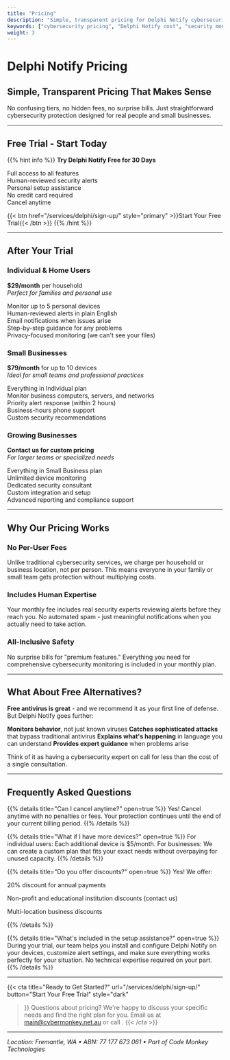 ```yaml
---
title: "Pricing"
description: "Simple, transparent pricing for Delphi Notify cybersecurity monitoring. Free trial available."
keywords: ["cybersecurity pricing", "Delphi Notify cost", "security monitoring price", "small business cybersecurity"]
weight: 3
---
```


# Delphi Notify Pricing

## Simple, Transparent Pricing That Makes Sense

No confusing tiers, no hidden fees, no surprise bills. Just straightforward cybersecurity protection designed for real people and small businesses.

---

## **Free Trial - Start Today**

{{% hint info %}}
**Try Delphi Notify Free for 30 Days**

 Full access to all features  
 Human-reviewed security alerts  
 Personal setup assistance  
 No credit card required  
 Cancel anytime  

{{< btn href="/services/delphi/sign-up/" style="primary" >}}Start Your Free Trial{{< /btn >}}
{{% /hint %}}

---

## **After Your Trial**

### **Individual & Home Users**
**$29/month** per household  
*Perfect for families and personal use*

 Monitor up to 5 personal devices  
 Human-reviewed alerts in plain English  
 Email notifications when issues arise  
 Step-by-step guidance for any problems  
 Privacy-focused monitoring (we can't see your files)  

### **Small Businesses**
**$79/month** for up to 10 devices  
*Ideal for small teams and professional practices*

 Everything in Individual plan  
 Monitor business computers, servers, and networks  
 Priority alert response (within 2 hours)  
 Business-hours phone support  
 Custom security recommendations  

### **Growing Businesses**
**Contact us for custom pricing**  
*For larger teams or specialized needs*

 Everything in Small Business plan  
 Unlimited device monitoring  
 Dedicated security consultant  
 Custom integration and setup  
 Advanced reporting and compliance support  

---

## **Why Our Pricing Works**

### **No Per-User Fees**
Unlike traditional cybersecurity services, we charge per household or business location, not per person. This means everyone in your family or small team gets protection without multiplying costs.

### **Includes Human Expertise**
Your monthly fee includes real security experts reviewing alerts before they reach you. No automated spam - just meaningful notifications when you actually need to take action.

### **All-Inclusive Safety**
No surprise bills for "premium features." Everything you need for comprehensive cybersecurity monitoring is included in your monthly plan.

---

## **What About Free Alternatives?**

**Free antivirus is great** - and we recommend it as your first line of defense. But Delphi Notify goes further:

**Monitors behavior**, not just known viruses
**Catches sophisticated attacks** that bypass traditional antivirus
**Explains what's happening** in language you can understand
**Provides expert guidance** when problems arise

Think of it as having a cybersecurity expert on call for less than the cost of a single consultation.

---

## **Frequently Asked Questions**

{{% details title="Can I cancel anytime?" open=true %}}
Yes! Cancel anytime with no penalties or fees. Your protection continues until the end of your current billing period.
{{% /details %}}

{{% details title="What if I have more devices?" open=true %}}
For individual users: Each additional device is $5/month. For businesses: We can create a custom plan that fits your exact needs without overpaying for unused capacity.
{{% /details %}}

{{% details title="Do you offer discounts?" open=true %}}
Yes! We offer:

20% discount for annual payments

Non-profit and educational institution discounts (contact us)

Multi-location business discounts

{{% /details %}}

{{% details title="What's included in the setup assistance?" open=true %}}
During your trial, our team helps you install and configure Delphi Notify on your devices, customize alert settings, and make sure everything works perfectly for your situation. No technical expertise required on your part.
{{% /details %}}

---

{{< cta 
  title="Ready to Get Started?" 
  url="/services/delphi/sign-up/" 
  button="Start Your Free Trial"
  style="dark"
   >}}
Questions about pricing? We're happy to discuss your specific needs and find the right plan for you. Email us at main@cybermonkey.net.au or call .
{{< /cta >}}

---

*Location: Fremantle, WA • ABN: 77 177 673 061 • Part of Code Monkey Technologies*